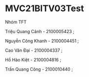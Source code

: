 # MVC21BITV03Test

Nhóm TFT

Triệu Quang Cảnh - 2100005423 ;

Nguyễn Công Khanh - 2100004451 ;

Cao Văn Đại - 2100004337 ;

Hồ Hào Kiệt - 2100004816 ;

Trần Quang Công - 2100010440 ;
